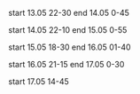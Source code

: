 start 13.05 22-30
end 14.05 0-45

start 14.05 22-10
end 15.05 0-55

start 15.05 18-30
end 16.05 01-40

start 16.05 21-15
end 17.05 0-30

start 17.05 14-45